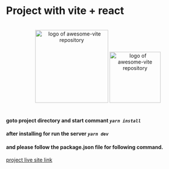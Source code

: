 # Project with vite + react
<p align="center">
  <br>
  <img width="200" src="https://github.com/vitejs/awesome-vite/raw/master/assets/logo.svg" alt="logo of awesome-vite repository">
  <img width="140" src="https://i.ibb.co/Nrc12ww/kisspng-react-javascript-angularjs-ionic-atom-5b154be6947457-3471941815281223426081.png" alt="logo of awesome-vite repository">
  <br>
  <br>
</p>


#### goto project directory and start commant ***`yarn install`***
#### after installing for run the server ***`yarn dev`***
#### and please follow the package.json file for following command.

[project live site link](https://trayshawn23-fiverr-200.vercel.app/)